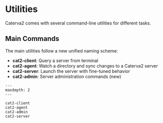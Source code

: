 # Utilities

Caterva2 comes with several command-line utilities for different tasks.

## Main Commands

The main utilities follow a new unified naming scheme:

- **cat2-client**: Query a server from terminal
- **cat2-agent**: Watch a directory and sync changes to a Caterva2 server
- **cat2-server**: Launch the server with fine-tuned behavior
- **cat2-admin**: Server administration commands (new)

```{toctree}
---
maxdepth: 2
---

cat2-client
cat2-agent
cat2-admin
cat2-server
```
